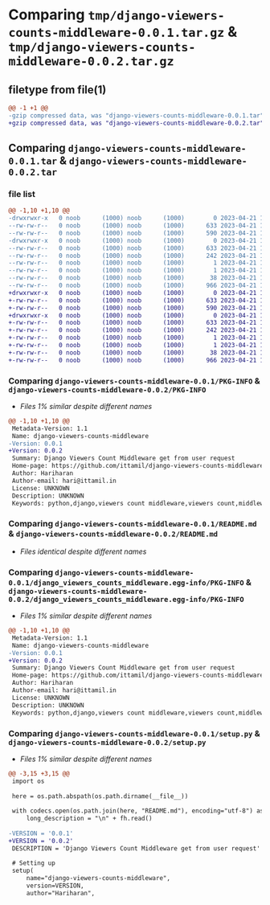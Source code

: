 # Comparing `tmp/django-viewers-counts-middleware-0.0.1.tar.gz` & `tmp/django-viewers-counts-middleware-0.0.2.tar.gz`

## filetype from file(1)

```diff
@@ -1 +1 @@
-gzip compressed data, was "django-viewers-counts-middleware-0.0.1.tar", last modified: Fri Apr 21 17:23:18 2023, max compression
+gzip compressed data, was "django-viewers-counts-middleware-0.0.2.tar", last modified: Fri Apr 21 18:13:08 2023, max compression
```

## Comparing `django-viewers-counts-middleware-0.0.1.tar` & `django-viewers-counts-middleware-0.0.2.tar`

### file list

```diff
@@ -1,10 +1,10 @@
-drwxrwxr-x   0 noob      (1000) noob      (1000)        0 2023-04-21 17:23:18.140155 django-viewers-counts-middleware-0.0.1/
--rw-rw-r--   0 noob      (1000) noob      (1000)      633 2023-04-21 17:23:18.136159 django-viewers-counts-middleware-0.0.1/PKG-INFO
--rw-rw-r--   0 noob      (1000) noob      (1000)      590 2023-04-21 16:57:18.000000 django-viewers-counts-middleware-0.0.1/README.md
-drwxrwxr-x   0 noob      (1000) noob      (1000)        0 2023-04-21 17:23:18.136159 django-viewers-counts-middleware-0.0.1/django_viewers_counts_middleware.egg-info/
--rw-rw-r--   0 noob      (1000) noob      (1000)      633 2023-04-21 17:23:17.000000 django-viewers-counts-middleware-0.0.1/django_viewers_counts_middleware.egg-info/PKG-INFO
--rw-rw-r--   0 noob      (1000) noob      (1000)      242 2023-04-21 17:23:17.000000 django-viewers-counts-middleware-0.0.1/django_viewers_counts_middleware.egg-info/SOURCES.txt
--rw-rw-r--   0 noob      (1000) noob      (1000)        1 2023-04-21 17:23:17.000000 django-viewers-counts-middleware-0.0.1/django_viewers_counts_middleware.egg-info/dependency_links.txt
--rw-rw-r--   0 noob      (1000) noob      (1000)        1 2023-04-21 17:23:17.000000 django-viewers-counts-middleware-0.0.1/django_viewers_counts_middleware.egg-info/top_level.txt
--rw-rw-r--   0 noob      (1000) noob      (1000)       38 2023-04-21 17:23:18.140155 django-viewers-counts-middleware-0.0.1/setup.cfg
--rw-rw-r--   0 noob      (1000) noob      (1000)      966 2023-04-21 17:22:36.000000 django-viewers-counts-middleware-0.0.1/setup.py
+drwxrwxr-x   0 noob      (1000) noob      (1000)        0 2023-04-21 18:13:08.624064 django-viewers-counts-middleware-0.0.2/
+-rw-rw-r--   0 noob      (1000) noob      (1000)      633 2023-04-21 18:13:08.624064 django-viewers-counts-middleware-0.0.2/PKG-INFO
+-rw-rw-r--   0 noob      (1000) noob      (1000)      590 2023-04-21 16:57:18.000000 django-viewers-counts-middleware-0.0.2/README.md
+drwxrwxr-x   0 noob      (1000) noob      (1000)        0 2023-04-21 18:13:08.624064 django-viewers-counts-middleware-0.0.2/django_viewers_counts_middleware.egg-info/
+-rw-rw-r--   0 noob      (1000) noob      (1000)      633 2023-04-21 18:13:08.000000 django-viewers-counts-middleware-0.0.2/django_viewers_counts_middleware.egg-info/PKG-INFO
+-rw-rw-r--   0 noob      (1000) noob      (1000)      242 2023-04-21 18:13:08.000000 django-viewers-counts-middleware-0.0.2/django_viewers_counts_middleware.egg-info/SOURCES.txt
+-rw-rw-r--   0 noob      (1000) noob      (1000)        1 2023-04-21 18:13:08.000000 django-viewers-counts-middleware-0.0.2/django_viewers_counts_middleware.egg-info/dependency_links.txt
+-rw-rw-r--   0 noob      (1000) noob      (1000)        1 2023-04-21 18:13:08.000000 django-viewers-counts-middleware-0.0.2/django_viewers_counts_middleware.egg-info/top_level.txt
+-rw-rw-r--   0 noob      (1000) noob      (1000)       38 2023-04-21 18:13:08.624064 django-viewers-counts-middleware-0.0.2/setup.cfg
+-rw-rw-r--   0 noob      (1000) noob      (1000)      966 2023-04-21 18:12:27.000000 django-viewers-counts-middleware-0.0.2/setup.py
```

### Comparing `django-viewers-counts-middleware-0.0.1/PKG-INFO` & `django-viewers-counts-middleware-0.0.2/PKG-INFO`

 * *Files 1% similar despite different names*

```diff
@@ -1,10 +1,10 @@
 Metadata-Version: 1.1
 Name: django-viewers-counts-middleware
-Version: 0.0.1
+Version: 0.0.2
 Summary: Django Viewers Count Middleware get from user request
 Home-page: https://github.com/ittamil/django-viewers-counts-middleware
 Author: Hariharan
 Author-email: hari@ittamil.in
 License: UNKNOWN
 Description: UNKNOWN
 Keywords: python,django,viewers count middleware,viewers count,middleware,django plugin
```

### Comparing `django-viewers-counts-middleware-0.0.1/README.md` & `django-viewers-counts-middleware-0.0.2/README.md`

 * *Files identical despite different names*

### Comparing `django-viewers-counts-middleware-0.0.1/django_viewers_counts_middleware.egg-info/PKG-INFO` & `django-viewers-counts-middleware-0.0.2/django_viewers_counts_middleware.egg-info/PKG-INFO`

 * *Files 1% similar despite different names*

```diff
@@ -1,10 +1,10 @@
 Metadata-Version: 1.1
 Name: django-viewers-counts-middleware
-Version: 0.0.1
+Version: 0.0.2
 Summary: Django Viewers Count Middleware get from user request
 Home-page: https://github.com/ittamil/django-viewers-counts-middleware
 Author: Hariharan
 Author-email: hari@ittamil.in
 License: UNKNOWN
 Description: UNKNOWN
 Keywords: python,django,viewers count middleware,viewers count,middleware,django plugin
```

### Comparing `django-viewers-counts-middleware-0.0.1/setup.py` & `django-viewers-counts-middleware-0.0.2/setup.py`

 * *Files 1% similar despite different names*

```diff
@@ -3,15 +3,15 @@
 import os
 
 here = os.path.abspath(os.path.dirname(__file__))
 
 with codecs.open(os.path.join(here, "README.md"), encoding="utf-8") as fh:
     long_description = "\n" + fh.read()
 
-VERSION = '0.0.1'
+VERSION = '0.0.2'
 DESCRIPTION = 'Django Viewers Count Middleware get from user request'
 
 # Setting up
 setup(
     name="django-viewers-counts-middleware",
     version=VERSION,
     author="Hariharan",
```

